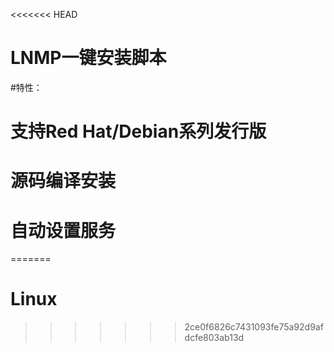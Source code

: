 <<<<<<< HEAD
# LNMP一键安装脚本
#特性：
#   支持Red Hat/Debian系列发行版
#   源码编译安装
#   自动设置服务
=======
# Linux
>>>>>>> 2ce0f6826c7431093fe75a92d9afdcfe803ab13d
